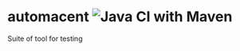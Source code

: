 # automacent ![Java CI with Maven](https://github.com/sighil/automacent/workflows/Java%20CI%20with%20Maven/badge.svg)

Suite of tool for testing
